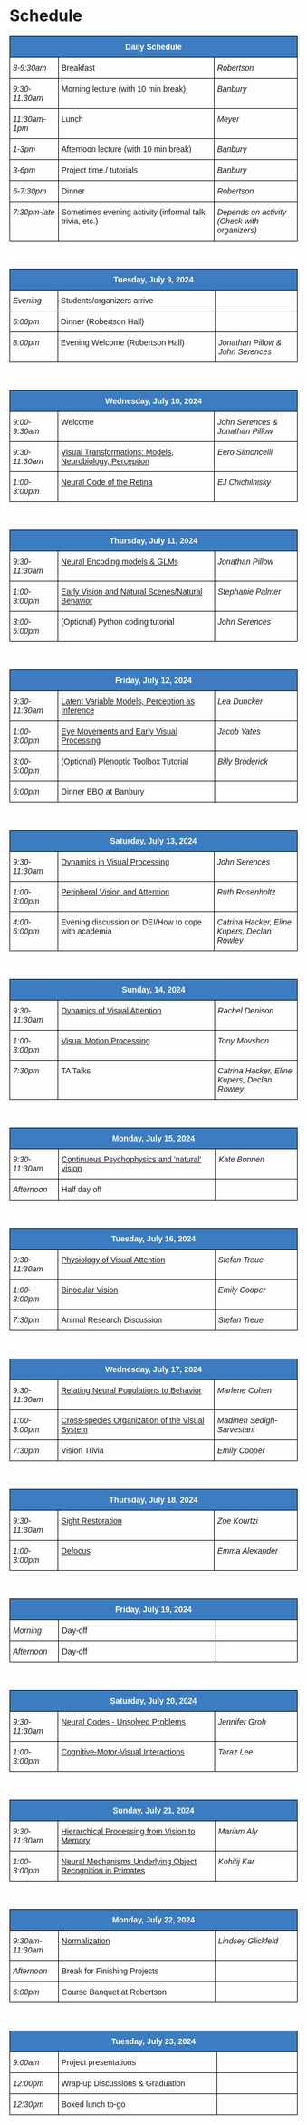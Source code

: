 # Schedule

<style type="text/css">
.tg  {border-collapse:collapse;border-spacing:0; width:53vw;}
.tg td{border-color:black;border-style:solid;border-width:1px;font-family:Arial, sans-serif;font-size:14px;
  overflow:hidden;padding:10px 5px;word-break:normal;}
.tg th{border-color:black;border-style:solid;border-width:1px;font-family:Arial, sans-serif;font-size:14px;
  font-weight:normal;overflow:hidden;padding:10px 5px;word-break:normal;}
.tg .tg-jn54{background-color:#3b7dc0;border-color:#000000;color:#ffffff;text-align:center;vertical-align:top}
.tg .tg-73oq{border-color:#000000;text-align:left;vertical-align:top;width:30vw;}
.tg .tg-lmxn{border-color:#000000;font-style:italic;text-align:left;vertical-align:top;width:15vw;}
.tg .tg-left{border-color:#000000;font-style:italic;text-align:left;vertical-align:top;width:8vw;}
</style>
<table class="tg">
<thead>
  <tr>
    <th class="tg-jn54" colspan="3"><span style="font-weight:bold">Daily Schedule</span></th>
  </tr>
</thead>
<tbody>
  <tr>
    <td class="tg-left">8-9:30am</td>
    <td class="tg-73oq">Breakfast</td>
    <td class="tg-lmxn">Robertson</td>
  </tr>
  <tr>
    <td class="tg-left">9:30-11.30am</td>
    <td class="tg-73oq">Morning lecture (with 10 min break)</a></td>
    <td class="tg-lmxn">Banbury</span></td>
  </tr>
  <tr>
    <td class="tg-left">11:30am-1pm</td>
    <td class="tg-73oq">Lunch</a></td>
    <td class="tg-lmxn">Meyer</td>
  </tr>
  <tr>
    <td class="tg-left">1-3pm</td>
    <td class="tg-73oq">Afternoon lecture (with 10 min break)</a></td>
    <td class="tg-lmxn">Banbury</td>
  </tr>
  <tr>
    <td class="tg-left">3-6pm</td>
    <td class="tg-73oq">Project time / tutorials</a></td>
    <td class="tg-lmxn">Banbury</td>
  </tr>
  <tr>
    <td class="tg-left">6-7:30pm</td>
    <td class="tg-73oq">Dinner</a></td>
    <td class="tg-lmxn">Robertson</td>
  </tr>
  <tr>
    <td class="tg-left">7:30pm-late</td>
    <td class="tg-73oq">Sometimes evening activity (informal talk, trivia, etc.)</a></td>
    <td class="tg-lmxn">Depends on activity (Check with organizers)</td>
  </tr>
</tbody>
</table>

<br>

<table class="tg">
<thead>
  <tr>
    <th class="tg-jn54" colspan="3"><span style="font-weight:bold">Tuesday, July 9, 2024</span></th>
  </tr>
</thead>
<tbody>
  <tr>
    <td class="tg-left">Evening</td>
    <td class="tg-73oq">Students/organizers arrive</td>
    <td class="tg-lmxn"></td>
    <!-- <td class="tg-lmxn">John Serences & Jonathan Pillow</td> -->
  </tr>
  <tr>
    <td class="tg-left">6:00pm</td>
    <td class="tg-73oq">Dinner (Robertson Hall)</td>
    <td class="tg-lmxn"></td>
  </tr>
  <tr>
    <td class="tg-left">8:00pm</td>
    <td class="tg-73oq">Evening Welcome (Robertson Hall)</td>
    <td class="tg-lmxn">Jonathan Pillow & John Serences</span></td>
  </tr>
  <!-- <tr>
    <td class="tg-left">1:00-3:00pm</td>
    <td class="tg-73oq"><a href="https://cshl-comp-neuro-vision.github.io/website/2024/lecture_notes.html#john-serences">Models of Attention</a></td>
    <td class="tg-lmxn">John Serences</td>
  </tr> -->
</tbody>
</table>

<br>

<table class="tg">
<thead>
  <tr>
    <th class="tg-jn54" colspan="3"><span style="font-weight:bold">Wednesday, July 10, 2024</span></th>
  </tr>
</thead>
<tbody>
  <tr>
    <td class="tg-left">9:00-9:30am</td>
    <td class="tg-73oq">Welcome</td>
    <td class="tg-lmxn">John Serences & Jonathan Pillow</td>
  </tr>
    <tr>
    <td class="tg-left">9:30-11:30am</td>
    <td class="tg-73oq"><a href="https://cshl-comp-neuro-vision.github.io/website/2024/lecture_notes.html#eero-simoncelli">Visual Transformations: Models, Neurobiology, Perception</td>
    <td class="tg-lmxn">Eero Simoncelli</span></td>
  </tr>
  <tr>
    <td class="tg-left">1:00-3:00pm</td>
    <td class="tg-73oq"><a href="https://cshl-comp-neuro-vision.github.io/website/2024/lecture_notes.html#ej-chichilnisky">Neural Code of the Retina</a></td>
    <td class="tg-lmxn">EJ Chichilnisky</span></td>
  </tr>
</tbody>
</table>

<br>

<table class="tg">
<thead>
  <tr>
    <th class="tg-jn54" colspan="3"><span style="font-weight:bold">Thursday, July 11, 2024</span></th>
  </tr>
</thead>
<tbody>
  <tr>
    <td class="tg-left">9:30-11:30am</td>
    <td class="tg-73oq"><a href="https://cshl-comp-neuro-vision.github.io/website/2024/lecture_notes.html#jonathan-pillow">Neural Encoding models & GLMs</td>
    <td class="tg-lmxn">Jonathan Pillow</span></td>
  </tr>
  <tr>
    <td class="tg-left">1:00-3:00pm</td>
    <td class="tg-73oq"><a href="https://cshl-comp-neuro-vision.github.io/website/2024/lecture_notes.html#stephanie-palmer">Early Vision and Natural Scenes/Natural Behavior</td>
    <td class="tg-lmxn">Stephanie Palmer</td>
  </tr>
  <tr>
    <td class="tg-left">3:00-5:00pm</td>
    <td class="tg-73oq">(Optional) Python coding tutorial</td>
    <td class="tg-lmxn">John Serences</td>
  </tr>
</tbody>
</table>

<br>

<table class="tg">
<thead>
  <tr>
    <th class="tg-jn54" colspan="3"><span style="font-weight:bold">Friday, July 12, 2024</span></th>
  </tr>
</thead>
<tbody>
  <tr>
    <td class="tg-left">9:30-11:30am</td>
    <td class="tg-73oq"><a href="https://cshl-comp-neuro-vision.github.io/website/2024/lecture_notes.html#lea-duncker">Latent Variable Models, Perception as Inference</td>
    <td class="tg-lmxn">Lea Duncker</span></td>
  </tr>
  <tr>
    <td class="tg-left">1:00-3:00pm</td>
    <td class="tg-73oq"><a href="https://cshl-comp-neuro-vision.github.io/website/2024/lecture_notes.html#jacob-yates">Eye Movements and Early Visual Processing</td>
    <td class="tg-lmxn">Jacob Yates</span></td>
  </tr>
  <tr>
    <td class="tg-left">3:00-5:00pm</td>
    <td class="tg-73oq">(Optional) Plenoptic Toolbox Tutorial</td>
    <td class="tg-lmxn">Billy Broderick</td>
  </tr>
  <tr>
    <td class="tg-left">6:00pm</td>
    <td class="tg-73oq">Dinner BBQ at Banbury</td>
    <td class="tg-lmxn"></td>
  </tr>
</tbody>
</table>

<br>


<table class="tg">
<thead>
  <tr>
    <th class="tg-jn54" colspan="3"><span style="font-weight:bold">Saturday, July 13, 2024</span></th>
  </tr>
</thead>
<tbody>
  <tr>
    <td class="tg-left">9:30-11:30am</td>
    <td class="tg-73oq"><a href="https://cshl-comp-neuro-vision.github.io/website/2024/lecture_notes.html#john-serences">Dynamics in Visual Processing</a></td>
    <td class="tg-lmxn">John Serences</td>
  </tr>
  <tr>
    <td class="tg-left">1:00-3:00pm</td>
    <td class="tg-73oq"><a href="https://cshl-comp-neuro-vision.github.io/website/2024/lecture_notes.html#ruth-rosenholtz">Peripheral Vision and Attention</td>
    <td class="tg-lmxn">Ruth Rosenholtz</td>
  </tr>
    <tr>
    <td class="tg-left">4:00-6:00pm</td>
    <td class="tg-73oq">Evening discussion on DEI/How to cope with academia</td>
    <td class="tg-lmxn">Catrina Hacker, Eline Kupers, Declan Rowley</td>
  </tr>
</tbody>
</table>

<br>

<table class="tg">
<thead>
  <tr>
    <th class="tg-jn54" colspan="3"><span style="font-weight:bold">Sunday, 14, 2024</span></th>
  </tr>
</thead>
<tbody>
  <tr>
    <td class="tg-left">9:30-11:30am</td>
    <td class="tg-73oq"><a href="https://cshl-comp-neuro-vision.github.io/website/2024/lecture_notes.html#rachel-denison">Dynamics of Visual Attention</td>
    <td class="tg-lmxn">Rachel Denison</td>
  </tr>
  <tr>
    <td class="tg-left">1:00-3:00pm</td>
    <td class="tg-73oq"><a href="https://cshl-comp-neuro-vision.github.io/website/2024/lecture_notes.html#tony-movshon">Visual Motion Processing</td>
    <td class="tg-lmxn">Tony Movshon</td>
  </tr>
  <tr>
    <td class="tg-left">7:30pm</td>
    <td class="tg-73oq">TA Talks</td>
    <td class="tg-lmxn">Catrina Hacker, Eline Kupers, Declan Rowley</td>
  </tr>
</tbody>
</table>

<br>

<table class="tg">
<thead>
  <tr>
    <th class="tg-jn54" colspan="3"><span style="font-weight:bold">Monday, July 15, 2024</span></th>
  </tr>
</thead>
<tbody>
  <tr>
    <td class="tg-left">9:30-11:30am</td>
    <td class="tg-73oq"><a href="https://cshl-comp-neuro-vision.github.io/website/2024/lecture_notes.html#kate-bonnen">Continuous Psychophysics and 'natural' vision</td>
    <td class="tg-lmxn">Kate Bonnen</span></td>
  </tr>
  <tr>
    <td class="tg-left">Afternoon</td>
    <td class="tg-73oq">Half day off</td>
    <td class="tg-lmxn"></td>
  </tr>
</tbody>
</table>

<br>

<table class="tg">
<thead>
  <tr>
    <th class="tg-jn54" colspan="3"><span style="font-weight:bold">Tuesday, July 16, 2024</span></th>
  </tr>
</thead>
<tbody>
  <tr>
    <td class="tg-left">9:30-11:30am</td>
    <td class="tg-73oq"><a href="https://cshl-comp-neuro-vision.github.io/website/2024/lecture_notes.html#stefan-treue">Physiology of Visual Attention</td>
    <td class="tg-lmxn">Stefan Treue</span></td>
  </tr>
  <tr>
    <td class="tg-left">1:00-3:00pm</td>
    <td class="tg-73oq"><a href="https://cshl-comp-neuro-vision.github.io/website/2024/lecture_notes.html#emily-cooper">Binocular Vision</td>
    <td class="tg-lmxn">Emily Cooper</td>
  </tr>
  <tr>
    <td class="tg-left">7:30pm</td>
    <td class="tg-73oq">Animal Research Discussion</td>
    <td class="tg-lmxn">Stefan Treue</td>
  </tr>
</tbody>
</table>

<br>

<table class="tg">
<thead>
  <tr>
    <th class="tg-jn54" colspan="3"><span style="font-weight:bold">Wednesday, July 17, 2024</span></th>
  </tr>
</thead>
<tbody>
<tr>
    <td class="tg-left">9:30-11:30am</td>
    <td class="tg-73oq"><a href="https://cshl-comp-neuro-vision.github.io/website/2024/lecture_notes.html#marlene-cohen">Relating Neural Populations to Behavior</td>
    <td class="tg-lmxn">Marlene Cohen</span></td>
  </tr>
  <tr>
    <td class="tg-left">1:00-3:00pm</td>
    <td class="tg-73oq"><a href="https://cshl-comp-neuro-vision.github.io/website/2024/lecture_notes.html#madineh-sedigh-sarvestani">Cross-species Organization of the Visual System</td>
    <td class="tg-lmxn">Madineh Sedigh-Sarvestani</td>
  </tr>
  <tr>
    <td class="tg-left">7:30pm</td>
    <td class="tg-73oq">Vision Trivia</td>
    <td class="tg-lmxn">Emily Cooper</td>
  </tr>
</tbody>
</table>

<br>

<table class="tg">
<thead>
  <tr>
    <th class="tg-jn54" colspan="3"><span style="font-weight:bold">Thursday, July 18, 2024</span></th>
  </tr>
</thead>
<tbody>
  <tr>
    <td class="tg-left">9:30-11:30am</td>
    <td class="tg-73oq"><a href="https://cshl-comp-neuro-vision.github.io/website/2024/lecture_notes.html#ione-fine">Sight Restoration</td>
    <td class="tg-lmxn">Zoe Kourtzi</span></td>
  </tr>
  <tr>
    <td class="tg-left">1:00-3:00pm</td>
    <td class="tg-73oq"><a href="https://cshl-comp-neuro-vision.github.io/website/2024/lecture_notes.html#emma-alexander">Defocus</td>
    <td class="tg-lmxn">Emma Alexander</td>
  </tr>
</tbody>
</table>

<br>

<table class="tg">
<thead>
  <tr>
    <th class="tg-jn54" colspan="3"><span style="font-weight:bold">Friday, July 19, 2024</span></th>
  </tr>
</thead>
<tbody>
  <tr>
    <td class="tg-left">Morning</td>
    <td class="tg-73oq">Day-off</td>
    <td class="tg-lmxn"></td>
  </tr>
  <tr>
    <td class="tg-left">Afternoon</td>
    <td class="tg-73oq">Day-off</td>
    <td class="tg-lmxn"></td>
  </tr>
</tbody>
</table>

<br>

<table class="tg">
<thead>
  <tr>
    <th class="tg-jn54" colspan="3"><span style="font-weight:bold">Saturday, July 20, 2024</span></th>
  </tr>
</thead>
<tbody>
  <tr>
    <td class="tg-left">9:30-11:30am</td>
    <td class="tg-73oq"><a href="https://cshl-comp-neuro-vision.github.io/website/2024/lecture_notes.html#jennifer-groh">Neural Codes - Unsolved Problems</td>
    <td class="tg-lmxn">Jennifer Groh</td>
  </tr>
  <tr>
    <td class="tg-left">1:00-3:00pm</td>
    <td class="tg-73oq"><a href="https://cshl-comp-neuro-vision.github.io/website/2024/lecture_notes.html#taraz-lee">Cognitive-Motor-Visual Interactions</td>
    <td class="tg-lmxn">Taraz Lee</span></td>
  </tr>
</tbody>
</table>

<br>


<table class="tg">
<thead>
  <tr>
    <th class="tg-jn54" colspan="3"><span style="font-weight:bold">Sunday, July 21, 2024</span></th>
  </tr>
</thead>
<tbody>
  <tr>
    <td class="tg-left">9:30-11:30am</td>
    <td class="tg-73oq"><a href="https://cshl-comp-neuro-vision.github.io/website/2024/lecture_notes.html#mariam-aly">Hierarchical Processing from Vision to Memory</td>
    <td class="tg-lmxn">Mariam Aly</span></td>
  </tr>
  <tr>
    <td class="tg-left">1:00-3:00pm</td>
    <td class="tg-73oq"><a href="https://cshl-comp-neuro-vision.github.io/website/2024/lecture_notes.html#kohitij-kar">Neural Mechanisms Underlying Object Recognition in Primates</td>
    <td class="tg-lmxn">Kohitij Kar</span></td>
  </tr>
</tbody>
</table>

<br>


<table class="tg">
<thead>
  <tr>
    <th class="tg-jn54" colspan="3"><span style="font-weight:bold">Monday, July 22, 2024</span></th>
  </tr>
</thead>
<tbody>
  <tr>
    <td class="tg-left">9:30am-11:30am</td>
    <td class="tg-73oq"><a href="https://cshl-comp-neuro-vision.github.io/website/2024/lecture_notes.html#lindsey-glickfeld">Normalization</td>
    <td class="tg-lmxn">Lindsey Glickfeld</span></td>
  </tr>
  <tr>
    <td class="tg-left">Afternoon</td>
    <td class="tg-73oq">Break for Finishing Projects</td>
    <td class="tg-lmxn"></td>
  </tr>
  <tr>
    <td class="tg-left">6:00pm</td>
    <td class="tg-73oq">Course Banquet at Robertson</td>
    <td class="tg-lmxn"></td>
  </tr>
</tbody>
</table>

<br>

<table class="tg">
<thead>
  <tr>
    <th class="tg-jn54" colspan="3"><span style="font-weight:bold">Tuesday, July 23, 2024</span></th>
  </tr>
</thead>
<tbody>
  <tr>
    <td class="tg-left">9:00am</td>
    <td class="tg-73oq">Project presentations</td>
    <td class="tg-lmxn"></span></td>
  </tr>
  <tr>
    <td class="tg-left">12:00pm</td>
    <td class="tg-73oq">Wrap-up Discussions & Graduation</td>
    <td class="tg-lmxn"></td>
  </tr>
  <tr>
    <td class="tg-left">12:30pm</td>
    <td class="tg-73oq">Boxed lunch to-go</td>
    <td class="tg-lmxn"></td>
  </tr>
</tbody>
</table>

<br>